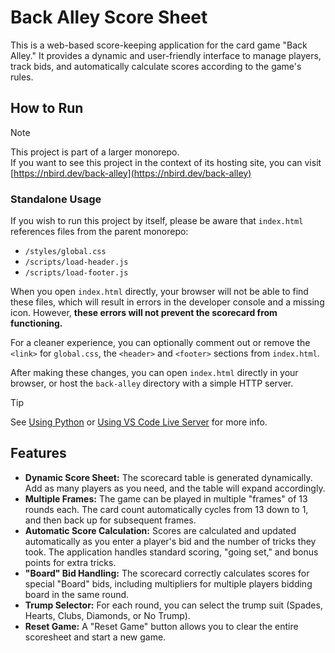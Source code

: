 # Back Alley Score Sheet

This is a web-based score-keeping application for the card game "Back Alley." It provides a dynamic and user-friendly interface to manage players, track bids, and automatically calculate scores according to the game's rules.

## How to Run

> [!NOTE]
> This project is part of a larger monorepo.  
> If you want to see this project in the context of its hosting site, you can visit [https://nbird.dev/back-alley](https://nbird.dev/back-alley)

### Standalone Usage

If you wish to run this project by itself, please be aware that `index.html` references files from the parent monorepo:

- `/styles/global.css`
- `/scripts/load-header.js`
- `/scripts/load-footer.js`

When you open `index.html` directly, your browser will not be able to find these files, which will result in errors in the developer console and a missing icon. However, **these errors will not prevent the scorecard from functioning.**

For a cleaner experience, you can optionally comment out or remove the `<link>` for `global.css`, the `<header>` and `<footer>` sections from `index.html`.

After making these changes, you can open `index.html` directly in your browser, or host the `back-alley` directory with a simple HTTP server.

> [!TIP]
> See [Using Python](https://github.com/nbird11/dining-philosophers?tab=readme-ov-file#using-python) or [Using VS Code Live Server](https://github.com/nbird11/dining-philosophers?tab=readme-ov-file#using-vs-code-live-server) for more info.

## Features

- **Dynamic Score Sheet:** The scorecard table is generated dynamically. Add as many players as you need, and the table will expand accordingly.
- **Multiple Frames:** The game can be played in multiple "frames" of 13 rounds each. The card count automatically cycles from 13 down to 1, and then back up for subsequent frames.
- **Automatic Score Calculation:** Scores are calculated and updated automatically as you enter a player's bid and the number of tricks they took. The application handles standard scoring, "going set," and bonus points for extra tricks.
- **"Board" Bid Handling:** The scorecard correctly calculates scores for special "Board" bids, including multipliers for multiple players bidding board in the same round.
- **Trump Selector:** For each round, you can select the trump suit (Spades, Hearts, Clubs, Diamonds, or No Trump).
- **Reset Game:** A "Reset Game" button allows you to clear the entire scoresheet and start a new game.
